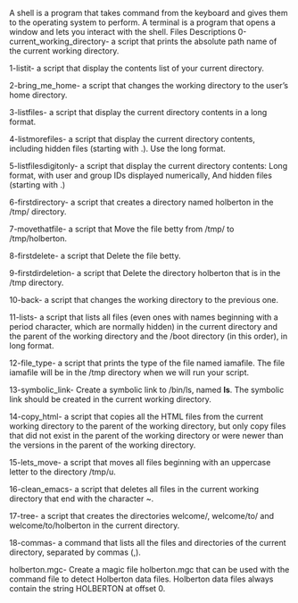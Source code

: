 A shell is a program that takes command from the keyboard and gives them to the operating system to perform. A terminal is a program that opens a window and lets you interact with the shell.
Files Descriptions
0-current_working_directory- a script that prints the absolute path name of the current working directory.

1-listit- a script that display the contents list of your current directory.

2-bring_me_home- a script that changes the working directory to the user’s home directory.

3-listfiles- a script that display the current directory contents in a long format.

4-listmorefiles- a script that display the current directory contents, including hidden files (starting with .). Use the long format.

5-listfilesdigitonly- a script that display the current directory contents: Long format, with user and group IDs displayed numerically, And hidden files (starting with .)

6-firstdirectory- a script that creates a directory named holberton in the /tmp/ directory.

7-movethatfile- a script that Move the file betty from /tmp/ to /tmp/holberton.

8-firstdelete- a script that Delete the file betty.

9-firstdirdeletion- a script that Delete the directory holberton that is in the /tmp directory.

10-back- a script that changes the working directory to the previous one.

11-lists- a script that lists all files (even ones with names beginning with a period character, which are normally hidden) in the current directory and the parent of the working directory and the /boot directory (in this order), in long format.

12-file_type- a script that prints the type of the file named iamafile. The file iamafile will be in the /tmp directory when we will run your script.

13-symbolic_link- Create a symbolic link to /bin/ls, named __ls__. The symbolic link should be created in the current working directory.

14-copy_html- a script that copies all the HTML files from the current working directory to the parent of the working directory, but only copy files that did not exist in the parent of the working directory or were newer than the versions in the parent of the working directory.

15-lets_move- a script that moves all files beginning with an uppercase letter to the directory /tmp/u.

16-clean_emacs- a script that deletes all files in the current working directory that end with the character ~.

17-tree- a script that creates the directories welcome/, welcome/to/ and welcome/to/holberton in the current directory.

18-commas- a command that lists all the files and directories of the current directory, separated by commas (,).

holberton.mgc- Create a magic file holberton.mgc that can be used with the command file to detect Holberton data files. Holberton data files always contain the string HOLBERTON at offset 0.
